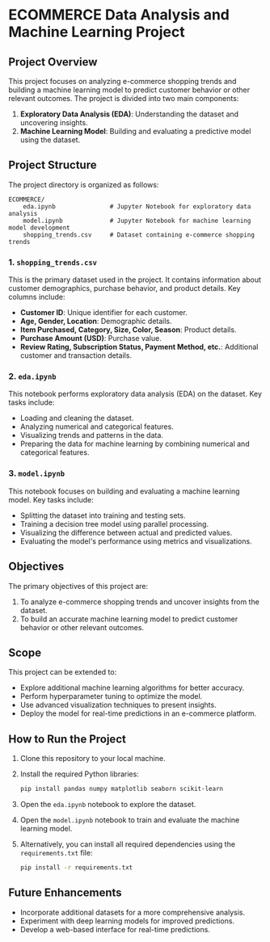 # ECOMMERCE Data Analysis and Machine Learning Project

## Project Overview
This project focuses on analyzing e-commerce shopping trends and building a machine learning model to predict customer behavior or other relevant outcomes. The project is divided into two main components:
1. **Exploratory Data Analysis (EDA)**: Understanding the dataset and uncovering insights.
2. **Machine Learning Model**: Building and evaluating a predictive model using the dataset.

## Project Structure
The project directory is organized as follows:
```
ECOMMERCE/
    eda.ipynb               # Jupyter Notebook for exploratory data analysis
    model.ipynb             # Jupyter Notebook for machine learning model development
    shopping_trends.csv     # Dataset containing e-commerce shopping trends
```

### 1. `shopping_trends.csv`
This is the primary dataset used in the project. It contains information about customer demographics, purchase behavior, and product details. Key columns include:
- **Customer ID**: Unique identifier for each customer.
- **Age, Gender, Location**: Demographic details.
- **Item Purchased, Category, Size, Color, Season**: Product details.
- **Purchase Amount (USD)**: Purchase value.
- **Review Rating, Subscription Status, Payment Method, etc.**: Additional customer and transaction details.

### 2. `eda.ipynb`
This notebook performs exploratory data analysis (EDA) on the dataset. Key tasks include:
- Loading and cleaning the dataset.
- Analyzing numerical and categorical features.
- Visualizing trends and patterns in the data.
- Preparing the data for machine learning by combining numerical and categorical features.

### 3. `model.ipynb`
This notebook focuses on building and evaluating a machine learning model. Key tasks include:
- Splitting the dataset into training and testing sets.
- Training a decision tree model using parallel processing.
- Visualizing the difference between actual and predicted values.
- Evaluating the model's performance using metrics and visualizations.

## Objectives
The primary objectives of this project are:
1. To analyze e-commerce shopping trends and uncover insights from the dataset.
2. To build an accurate machine learning model to predict customer behavior or other relevant outcomes.

## Scope
This project can be extended to:
- Explore additional machine learning algorithms for better accuracy.
- Perform hyperparameter tuning to optimize the model.
- Use advanced visualization techniques to present insights.
- Deploy the model for real-time predictions in an e-commerce platform.

## How to Run the Project
1. Clone this repository to your local machine.
2. Install the required Python libraries:
   ```bash
   pip install pandas numpy matplotlib seaborn scikit-learn
   ```
3. Open the `eda.ipynb` notebook to explore the dataset.
4. Open the `model.ipynb` notebook to train and evaluate the machine learning model.

5. Alternatively, you can install all required dependencies using the `requirements.txt` file:
   ```bash
   pip install -r requirements.txt
   ```

## Future Enhancements
- Incorporate additional datasets for a more comprehensive analysis.
- Experiment with deep learning models for improved predictions.
- Develop a web-based interface for real-time predictions.
